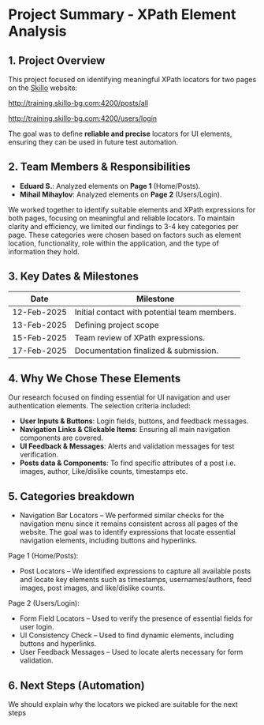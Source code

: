 # Project Summary - XPath Element Analysis

## 1. Project Overview
This project focused on identifying meaningful XPath locators for two pages on the [Skillo](http://training.skillo-bg.com:4200/users/login) website:

http://training.skillo-bg.com:4200/posts/all

http://training.skillo-bg.com:4200/users/login

The goal was to define **reliable and precise** locators for UI elements, ensuring they can be used in future test automation.

## 2. Team Members & Responsibilities

- **Eduard S.**: Analyzed elements on **Page 1** (Home/Posts).
- **Mihail Mihaylov**: Analyzed elements on **Page 2** (Users/Login).

We worked together to identify suitable elements and XPath expressions for both pages, focusing on meaningful and reliable locators. To maintain clarity and efficiency, we limited our findings to 3-4 key categories per page. These categories were chosen based on factors such as element location, functionality, role within the application, and the type of information they hold.

## 3. Key Dates & Milestones
| **Date**    | **Milestone**                                |
|-------------|----------------------------------------------|
| 12-Feb-2025 | Initial contact with potential team members. |
| 13-Feb-2025 | Defining project scope                       |
| 15-Feb-2025 | Team review of XPath expressions.            |
| 17-Feb-2025 | Documentation finalized & submission.        |

## 4. Why We Chose These Elements
Our research focused on finding essential for UI navigation and user authentication elements. The selection criteria included:
- **User Inputs & Buttons**: Login fields, buttons, and feedback messages.
- **Navigation Links & Clickable Items**: Ensuring all main navigation components are covered.
- **UI Feedback & Messages**: Alerts and validation messages for test verification.
- **Posts data & Components**: To find specific attributes of a post i.e. images, author, Like/dislike counts, timestamps etc.

## 5. Categories breakdown

- Navigation Bar Locators – We performed similar checks for the navigation menu since it remains consistent across all pages of the website.
    The goal was to identify expressions that locate essential navigation elements, including buttons and hyperlinks.

Page 1 (Home/Posts):

- Post Locators – We identified expressions to capture all available posts and locate key elements such as timestamps, usernames/authors, feed images, post images, and like/dislike counts.

Page 2 (Users/Login):

- Form Field Locators – Used to verify the presence of essential fields for user login.
- UI Consistency Check – Used to find dynamic elements, including buttons and hyperlinks.
- User Feedback Messages – Used to locate alerts necessary for form validation.

## 6. Next Steps (Automation)
 

We should explain why the locators we picked are suitable for the next steps